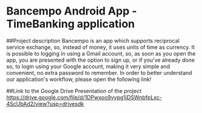 # Bancempo Android App  - TimeBanking application

##Project description
Bancempo is an app which supports reciprocal service exchange, so, instead of money, it uses units of time as currency. 
It is possible to logging in using a Gmail account, so, as soon as you open the app, you are presented with the option to sign up, or if you’ve already done so, to login using your Google account, making it very simple and convenient, no extra password to remember. 
In order to better understand our application's workflow, please open the following link!

##Link to the Google Drive Presentation of the project
https://drive.google.com/file/d/1DPwxoo9vypg1jDSWnbfpLxc-4ScUbAd2/view?usp=drivesdk
